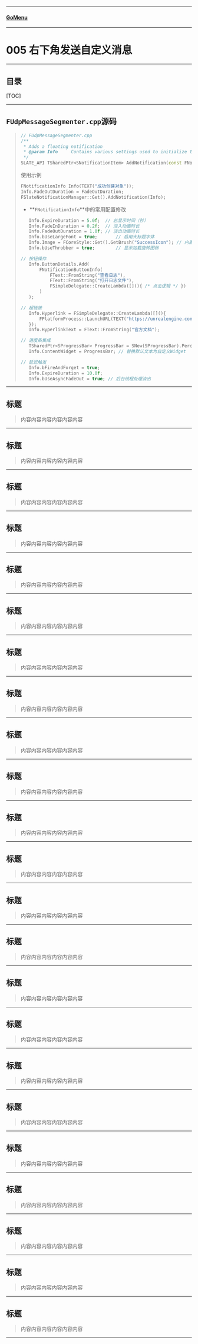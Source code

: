 ___________________________________________________________________________________________
#### [GoMenu](../UE_EditorMenu.md)
___________________________________________________________________________________________
# 005 右下角发送自定义消息
___________________________________________________________________________________________


## 目录

[TOC]

_____

## `FUdpMessageSegmenter.cpp`源码

> ```cpp
> // FUdpMessageSegmenter.cpp
> /**
>  * Adds a floating notification
>  * @param Info     Contains various settings used to initialize the notification
>  */
> SLATE_API TSharedPtr<SNotificationItem> AddNotification(const FNotificationInfo& Info);
> ```
>
> 使用示例
>
> ```cpp
> FNotificationInfo Info(TEXT("成功创建对象"));
> Info.FadeOutDuration = FadeOutDuration;
> FSlateNotificationManager::Get().AddNotification(Info);
> ```
>
> - **`FNotificationInfo`**中的常用配置修改
>
> ```CPP
>    Info.ExpireDuration = 5.0f;  // 总显示时间（秒）
>    Info.FadeInDuration = 0.2f;  // 淡入动画时长
>    Info.FadeOutDuration = 1.0f; // 淡出动画时长
>    Info.bUseLargeFont = true;       // 启用大标题字体
>    Info.Image = FCoreStyle::Get().GetBrush("SuccessIcon"); // 内置图标
>    Info.bUseThrobber = true;        // 显示加载旋转图标
> 
> // 按钮操作
>    Info.ButtonDetails.Add(
>        FNotificationButtonInfo(
>            FText::FromString("查看日志"),
>            FText::FromString("打开日志文件"),
>            FSimpleDelegate::CreateLambda([](){ /* 点击逻辑 */ })
>        )
>    );
> 
> // 超链接
>    Info.Hyperlink = FSimpleDelegate::CreateLambda([](){ 
>        FPlatformProcess::LaunchURL(TEXT("https://unrealengine.com"), nullptr, nullptr);
>    });
>    Info.HyperlinkText = FText::FromString("官方文档");
> 
> // 进度条集成
>    TSharedPtr<SProgressBar> ProgressBar = SNew(SProgressBar).Percent(0.5f);
>    Info.ContentWidget = ProgressBar; // 替换默认文本为自定义Widget
> 
> // 延迟触发
>    Info.bFireAndForget = true;
>    Info.ExpireDuration = 10.0f;
>    Info.bUseAsyncFadeOut = true; // 后台线程处理淡出
> ```
>
> 

_____

## 标题

> 内容内容内容内容内容内容

_____

## 标题

> 内容内容内容内容内容内容

_____

## 标题

> 内容内容内容内容内容内容

_____

## 标题

> 内容内容内容内容内容内容

_____

## 标题

> 内容内容内容内容内容内容

_____

## 标题

> 内容内容内容内容内容内容

_____

## 标题

> 内容内容内容内容内容内容

_____

## 标题

> 内容内容内容内容内容内容

_____

## 标题

> 内容内容内容内容内容内容

_____

## 标题

> 内容内容内容内容内容内容

_____

## 标题

> 内容内容内容内容内容内容

_____

## 标题

> 内容内容内容内容内容内容

_____

## 标题

> 内容内容内容内容内容内容

_____

## 标题

> 内容内容内容内容内容内容

_____

## 标题

> 内容内容内容内容内容内容

_____

## 标题

> 内容内容内容内容内容内容

_____

## 标题

> 内容内容内容内容内容内容

_____

## 标题

> 内容内容内容内容内容内容

_____

## 标题

> 内容内容内容内容内容内容

_____

## 标题

> 内容内容内容内容内容内容

_____

## 标题

> 内容内容内容内容内容内容

_____

## 标题

> 内容内容内容内容内容内容

_____

## 标题

> 内容内容内容内容内容内容

_____
